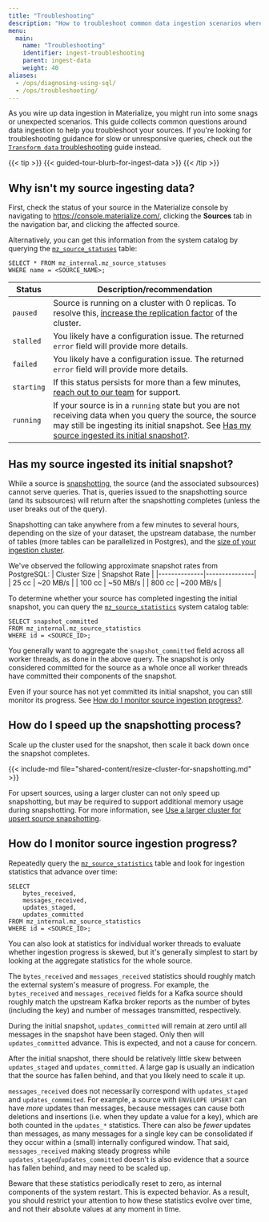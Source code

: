 ```yaml
---
title: "Troubleshooting"
description: "How to troubleshoot common data ingestion scenarios where Materialize is not working as expected."
menu:
  main:
    name: "Troubleshooting"
    identifier: ingest-troubleshooting
    parent: ingest-data
    weight: 40
aliases:
  - /ops/diagnosing-using-sql/
  - /ops/troubleshooting/
---
```


As you wire up data ingestion in Materialize, you might run into some snags or
unexpected scenarios. This guide collects common questions around data
ingestion to help you troubleshoot your sources. If you're looking for
troubleshooting guidance for slow or unresponsive queries, check out the
[`Transform data` troubleshooting](/transform-data/troubleshooting) guide
instead.

{{< tip >}}
{{< guided-tour-blurb-for-ingest-data >}}
{{< /tip >}}

## Why isn't my source ingesting data?

First, check the status of your source in the Materialize console by navigating
to https://console.materialize.com/, clicking the **Sources** tab in the
navigation bar, and clicking the affected source.

Alternatively, you can get this information from the system catalog by querying
the [`mz_source_statuses`](/sql/system-catalog/mz_internal/#mz_source_statuses)
table:

```mzsql
SELECT * FROM mz_internal.mz_source_statuses
WHERE name = <SOURCE_NAME>;
```


| Status        | Description/recommendation                                                                                                                                             |
|---------------|---------------------------------------------------------------------------------------------------------------------------------------------------------|
| `paused`      | Source is running on a cluster with 0 replicas. To resolve this, [increase the replication factor](/sql/alter-cluster/#replication-factor-1) of the cluster.                                                                                                          |
| `stalled` | You likely have a configuration issue. The returned `error` field will provide more details.                                                     |
| `failed` | You likely have a configuration issue. The returned `error` field will provide more details.                                                     |
| `starting`    | If this status persists for more than a few minutes, [reach out to our team](http://materialize.com/convert-account/) for support.      |
| `running`     | If your source is in a `running` state but you are not receiving data when you query the source, the source may still be ingesting its initial snapshot. See [Has my source ingested its initial snapshot?](#has-my-source-ingested-its-initial-snapshot). |

## Has my source ingested its initial snapshot?

[//]: # "This page as a whole (as well as some of our other troubleshooting
    pages) can undergo a rewrite since the page is a bit of troubleshooting/faq.
    That is, the troubleshooting might relate to 'why is my query not returning'
    and the answer is check if the source is still snapshotting.  For now, just
    tweaking the changes made for this PR and will address how to rework this
    page in the future."

While a source is [snapshotting](/ingest-data/#snapshotting), the source (and the associated subsources)
cannot serve queries. That is, queries issued to the snapshotting source (and
its subsources) will return after the snapshotting completes (unless the user
breaks out of the query).

Snapshotting can take anywhere from a few minutes to several hours, depending on the size of your dataset,
the upstream database, the number of tables (more tables can be parallelized in Postgres), and the [size of your ingestion cluster](/sql/create-cluster/#size).

We've observed the following approximate snapshot rates from PostgreSQL:
| Cluster Size | Snapshot Rate |
|--------------|---------------|
| 25 cc | ~20 MB/s |
| 100 cc | ~50 MB/s |
| 800 cc | ~200 MB/s |

To determine whether your source has completed ingesting the initial snapshot,
you can query the [`mz_source_statistics`](/sql/system-catalog/mz_internal/#mz_source_statistics)
system catalog table:

```mzsql
SELECT snapshot_committed
FROM mz_internal.mz_source_statistics
WHERE id = <SOURCE_ID>;
```

You generally want to aggregate the `snapshot_committed` field across all worker
threads, as done in the above query. The snapshot is only considered committed
for the source as a whole once all worker threads have committed their
components of the snapshot.

Even if your source has not yet committed its initial snapshot, you can still
monitor its progress. See [How do I monitor source ingestion progress?](#how-do-i-monitor-source-ingestion-progress).

## How do I speed up the snapshotting process?

Scale up the cluster used for the snapshot, then scale it back down once the
snapshot completes.

{{< include-md file="shared-content/resize-cluster-for-snapshotting.md" >}}

For upsert sources, using a larger cluster can not only speed up snapshotting,
but may be required to support additional memory usage during snapshotting.  For
more information, see [Use a larger cluster for upsert source
snapshotting](https://materialize.com/docs/self-managed/v25.1/ingest-data/#use-a-larger-cluster-for-upsert-source-snapshotting).

## How do I monitor source ingestion progress?

Repeatedly query the
[`mz_source_statistics`](/sql/system-catalog/mz_internal/#mz_source_statistics)
table and look for ingestion statistics that advance over time:

```mzsql
SELECT
    bytes_received,
    messages_received,
    updates_staged,
    updates_committed
FROM mz_internal.mz_source_statistics
WHERE id = <SOURCE_ID>;
```

You can also look at statistics for individual worker threads to evaluate
whether ingestion progress is skewed, but it's generally simplest to start
by looking at the aggregate statistics for the whole source.

The `bytes_received` and `messages_received` statistics should roughly match the
external system's measure of progress. For example, the `bytes_received` and
`messages_received` fields for a Kafka source should roughly match the upstream
Kafka broker reports as the number of bytes (including the key) and number of
messages transmitted, respectively.

During the initial snapshot, `updates_committed` will remain at zero until all
messages in the snapshot have been staged. Only then will `updates_committed`
advance. This is expected, and not a cause for concern.

After the initial snapshot, there should be relatively little skew between
`updates_staged` and `updates_committed`. A large gap is usually an indication
that the source has fallen behind, and that you likely need to scale it up.

`messages_received` does not necessarily correspond with `updates_staged`
and `updates_commmited`. For example, a source with `ENVELOPE UPSERT` can have _more_
updates than messages, because messages can cause both deletions and insertions
(i.e. when they update a value for a key), which are both counted in the
`updates_*` statistics. There can also be _fewer_ updates than messages, as
many messages for a single key can be consolidated if they occur within a (small)
internally configured window. That said, `messages_received` making
steady progress while `updates_staged`/`updates_committed` doesn't is also
evidence that a source has fallen behind, and may need to be scaled up.

Beware that these statistics periodically reset to zero, as internal components
of the system restart. This is expected behavior. As a result, you should
restrict your attention to how these statistics evolve over time, and not their
absolute values at any moment in time.
